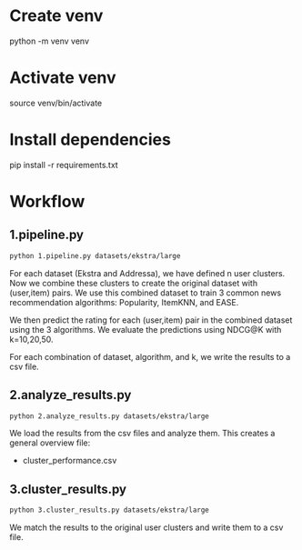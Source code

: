 # Create venv

python -m venv venv

# Activate venv

source venv/bin/activate

# Install dependencies

pip install -r requirements.txt

# Workflow

## 1.pipeline.py

```bash
python 1.pipeline.py datasets/ekstra/large
```

For each dataset (Ekstra and Addressa), we have defined n user clusters.
Now we combine these clusters to create the original dataset with (user,item) pairs.
We use this combined dataset to train 3 common news recommendation algorithms: Popularity, ItemKNN, and EASE.

We then predict the rating for each (user,item) pair in the combined dataset using the 3 algorithms.
We evaluate the predictions using NDCG@K with k=10,20,50.

For each combination of dataset, algorithm, and k, we write the results to a csv file.

## 2.analyze_results.py

```bash
python 2.analyze_results.py datasets/ekstra/large
```

We load the results from the csv files and analyze them.
This creates a general overview file:

- cluster_performance.csv

## 3.cluster_results.py

```bash
python 3.cluster_results.py datasets/ekstra/large
```

We match the results to the original user clusters and write them to a csv file.
